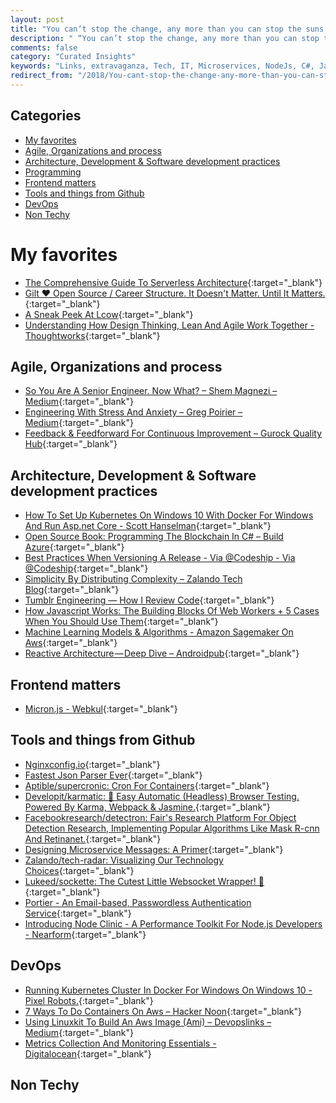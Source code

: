 ```yaml
---
layout: post
title: "You can’t stop the change, any more than you can stop the suns from setting"
description: " “You can’t stop the change, any more than you can stop the suns from setting.” — Shmi Skywalker"
comments: false
category: "Curated Insights"
keywords: "Links, extravaganza, Tech, IT, Microservices, NodeJs, C#, Javascript, Solution architecture"
redirect_from: "/2018/You-cant-stop-the-change-any-more-than-you-can-stop-the-suns-from-setting/"
---
```


## Categories ##
* [My favorites](#favorites)
* [Agile, Organizations and process](#agile)
* [Architecture, Development & Software development practices](#development)
* [Programming](#net)
* [Frontend matters](#web)
* [Tools and things from Github](#tools)
* [DevOps](#devops)
* [Non Techy](#notechhere)

# My favorites<a name="favorites"></a> #
* [The Comprehensive Guide To Serverless Architecture](https://www.simform.com/serverless-architecture-guide/){:target="_blank"}
* [Gilt ♥ Open Source / Career Structure. It Doesn't Matter. Until It Matters.](http://tech.gilt.com/leadership/2018/01/24/career-structure){:target="_blank"}
* [A Sneak Peek At Lcow](https://stefanscherer.github.io/sneak-peek-at-lcow/){:target="_blank"}
* [Understanding How Design Thinking, Lean And Agile Work Together - Thoughtworks](https://www.thoughtworks.com/insights/blog/understanding-how-design-thinking-lean-and-agile-work-together){:target="_blank"}

## Agile, Organizations and process<a name="agile"></a> ##
* [So You Are A Senior Engineer. Now What? – Shem Magnezi – Medium](https://medium.com/@shemag8/so-you-are-a-senior-engineer-now-what-35ee2116f635){:target="_blank"}
* [Engineering With Stress And Anxiety – Greg Poirier – Medium](https://medium.com/@grepory/engineering-with-stress-and-anxiety-7db63ef8972e){:target="_blank"}
* [Feedback & Feedforward For Continuous Improvement – Gurock Quality Hub](https://blog.gurock.com/continuous-improvement-feedforward/){:target="_blank"}

## Architecture, Development & Software development practices <a name="development"></a> ##
* [How To Set Up Kubernetes On Windows 10 With Docker For Windows And Run Asp.net Core - Scott Hanselman](https://www.hanselman.com/blog/HowToSetUpKubernetesOnWindows10WithDockerForWindowsAndRunASPNETCore.aspx){:target="_blank"}
* [Open Source Book: Programming The Blockchain In C# – Build Azure](https://buildazure.com/2018/01/25/open-source-book-programming-the-blockchain-in-c/){:target="_blank"}
* [Best Practices When Versioning A Release - Via @Codeship - Via @Codeship](https://blog.codeship.com/best-practices-when-versioning-a-release/){:target="_blank"}
* [Simplicity By Distributing Complexity – Zalando Tech Blog](https://jobs.zalando.com/tech/blog/simplicity-by-distributing-complexity/index.html){:target="_blank"}
* [Tumblr Engineering — How I Review Code](https://engineering.tumblr.com/post/170040992289/how-i-review-code){:target="_blank"}
* [How Javascript Works: The Building Blocks Of Web Workers + 5 Cases When You Should Use Them](https://blog.sessionstack.com/how-javascript-works-the-building-blocks-of-web-workers-5-cases-when-you-should-use-them-a547c0757f6a){:target="_blank"}
* [Machine Learning Models & Algorithms - Amazon Sagemaker On Aws](https://aws.amazon.com/sagemaker/){:target="_blank"}
* [Reactive Architecture — Deep Dive – Androidpub](https://android.jlelse.eu/reactive-architecture-deep-dive-90cbc1f2dfcb){:target="_blank"}

## Frontend matters <a name="web"></a> ##
* [Micron.js - Webkul](https://webkul.github.io/micron/){:target="_blank"}

## Tools and things from Github <a name="tools"></a> ##
* [Nginxconfig.io](https://nginxconfig.io/#!?php=off){:target="_blank"}
* [Fastest Json Parser Ever](http://jsoniter.com/){:target="_blank"}
* [Aptible/supercronic: Cron For Containers](https://github.com/aptible/supercronic){:target="_blank"}
* [Developit/karmatic: 🦑 Easy Automatic (Headless) Browser Testing. Powered By Karma, Webpack & Jasmine.](https://github.com/developit/karmatic){:target="_blank"}
* [Facebookresearch/detectron: Fair's Research Platform For Object Detection Research, Implementing Popular Algorithms Like Mask R-cnn And Retinanet.](https://github.com/facebookresearch/Detectron){:target="_blank"}
* [Designing Microservice Messages: A Primer](https://jimmybogard.com/designing-microservices/){:target="_blank"}
* [Zalando/tech-radar: Visualizing Our Technology Choices](https://github.com/zalando/tech-radar){:target="_blank"}
* [Lukeed/sockette: The Cutest Little Websocket Wrapper! 🧦](https://github.com/lukeed/sockette){:target="_blank"}
* [Portier - An Email-based, Passwordless Authentication Service](https://portier.github.io/){:target="_blank"}
* [Introducing Node Clinic - A Performance Toolkit For Node.js Developers - Nearform](https://www.nearform.com/blog/introducing-node-clinic-a-performance-toolkit-for-node-js-developers/){:target="_blank"}

## DevOps<a name="devops"></a> ##
* [Running Kubernetes Cluster In Docker For Windows On Windows 10 - Pixel Robots.](https://pixelrobots.co.uk/2018/01/running-kubernetes-cluster-docker-windows-windows-10/){:target="_blank"}
* [7 Ways To Do Containers On Aws – Hacker Noon](https://hackernoon.com/7-ways-to-do-containers-on-aws-532f812196f1){:target="_blank"}
* [Using Linuxkit To Build An Aws Image (Ami) – Devopslinks – Medium](https://medium.com/devopslinks/using-linuxkit-to-build-an-aws-image-ami-6f73f975b1af){:target="_blank"}
* [Metrics Collection And Monitoring Essentials - Digitalocean](https://www.digitalocean.com/community/tutorial_series/metrics-collection-and-monitoring-essentials){:target="_blank"}

## Non Techy<a name="notechere"></a> ##


